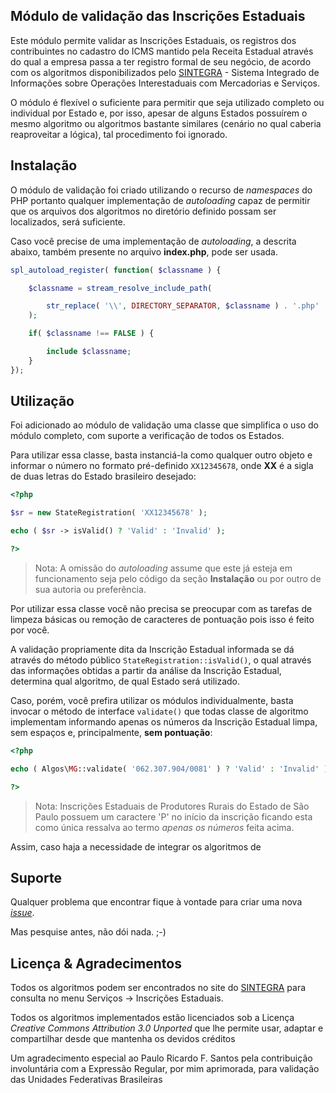 ## Módulo de validação das Inscrições Estaduais

Este módulo permite validar as Inscrições Estaduais, os registros dos
contribuintes no cadastro do ICMS mantido pela Receita Estadual através do qual
a empresa passa a ter registro formal de seu negócio, de acordo com os algoritmos
disponibilizados pelo [SINTEGRA][sintegra] - Sistema Integrado de Informações
sobre Operações Interestaduais com Mercadorias e Serviços.

O módulo é flexível o suficiente para permitir que seja utilizado completo ou
individual por Estado e, por isso, apesar de alguns Estados possuírem o mesmo
algoritmo ou algoritmos bastante similares (cenário no qual caberia reaproveitar
a lógica), tal procedimento foi ignorado.

## Instalação

O módulo de validação foi criado utilizando o recurso de *namespaces* do PHP
portanto qualquer implementação de *autoloading* capaz de permitir que os arquivos
dos algoritmos no diretório definido possam ser localizados, será suficiente.

Caso você precise de uma implementação de *autoloading*, a descrita abaixo,
também presente no arquivo **index.php**, pode ser usada.

```php
spl_autoload_register( function( $classname ) {

	$classname = stream_resolve_include_path(

        str_replace( '\\', DIRECTORY_SEPARATOR, $classname ) . '.php'
    );

    if( $classname !== FALSE ) {

        include $classname;
    }
});
```

## Utilização

Foi adicionado ao módulo de validação uma classe que simplifica o uso do módulo
completo, com suporte a verificação de todos os Estados.

Para utilizar essa classe, basta instanciá-la como qualquer outro objeto e
informar o número no formato pré-definido `XX12345678`, onde **XX** é a sigla
de duas letras do Estado brasileiro desejado:

```php
<?php

$sr = new StateRegistration( 'XX12345678' );

echo ( $sr -> isValid() ? 'Valid' : 'Invalid' );

?>
```

> Nota: A omissão do *autoloading* assume que este já esteja em funcionamento
seja pelo código da seção **Instalação** ou por outro de sua autoria ou preferência.

Por utilizar essa classe você não precisa se preocupar com as tarefas de limpeza
básicas ou remoção de caracteres de pontuação pois isso é feito por você.

A validação propriamente dita da Inscrição Estadual informada se dá através do
método público `StateRegistration::isValid()`, o qual através das informações
obtidas a partir da análise da Inscrição Estadual, determina qual algoritmo,
de qual Estado será utilizado.

Caso, porém, você prefira utilizar os módulos individualmente, basta invocar o
método de interface `validate()` que todas classe de algoritmo implementam
informando apenas os números da Inscrição Estadual limpa, sem espaços e,
principalmente, **sem pontuação**:

```php
<?php

echo ( Algos\MG::validate( '062.307.904/0081' ) ? 'Valid' : 'Invalid' );

?>
```

> Nota: Inscrições Estaduais de Produtores Rurais do Estado de São Paulo possuem
um caractere 'P' no início da inscrição ficando esta como única ressalva ao
termo *apenas os números* feita acima.

Assim, caso haja a necessidade de integrar os algoritmos de
## Suporte

Qualquer problema que encontrar fique à vontade para criar uma nova *[issue][issue]*.

Mas pesquise antes, não dói nada. ;-)

## Licença & Agradecimentos

Todos os algoritmos podem ser encontrados no site do [SINTEGRA][sintegra] para consulta no
menu Serviços -> Inscrições Estaduais.

Todos os algoritmos implementados estão licenciados sob a Licença
*Creative Commons Attribution 3.0 Unported* que lhe permite usar, adaptar e
compartilhar desde que mantenha os devidos créditos

Um agradecimento especial ao Paulo Ricardo F. Santos pela contribuição
involuntária com a Expressão Regular, por mim aprimorada, para validação das
Unidades Federativas Brasileiras

[sintegra]: http://www.sintegra.gov.br
[issue]: https://github.com/brunoaugusto/sreg/issues